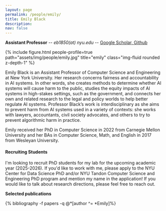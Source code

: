 ```yaml
---
layout: page
permalink: /people/emily/
title: Emily Black
description: 
nav: false
---
```


**Assistant Professor** -- *eb1850(at) nyu.edu* -- [Google Scholar, ](https://scholar.google.com/citations?user=dBkGY6gAAAAJ&hl=en) [Github](https://github.com/emblack)

{% include figure.html people-profile=true path="assets/img/people/emily.jpg" title="emily" class="img-fluid rounded z-depth-1" %}

Emily Black is an Assistant Professor of Computer Science and Engineering at New York University. Her research concerns fairness and accountability in AI systems. In other words, she creates methods to determine whether AI systems will cause harm to the public, studies the equity impacts of AI systems in high-stakes settings, such as the government, and connects her own and related research to the legal and policy worlds to help better regulate AI systems. Professor Black’s work is interdisciplinary as she aims to prevent harm from AI systems used in a variety of contexts: she works with lawyers, accountants, civil society advocates, and others to try to prevent algorithmic harm in practice.

Emily received her PhD in Computer Science in 2022 from Carnegie Mellon University and her BAs in Computer Science, Math, and English in 2017 from Wesleyan University.

#### Recruiting Students
I'm looking to recruit PhD students for my lab for the upcoming academic year (2025-2026). If you'd like to work with me, please apply to the NYU Center for Data Science PhD and/or NYU Tandon Computer Science and Engineering PhD program and mention my name in the application! If you would like to talk about research directions, please feel free to reach out.

**Selected publications**
<div class="publications-div">
  {% bibliography -f papers -q @*[author ^= *Emily]%}
</div>
